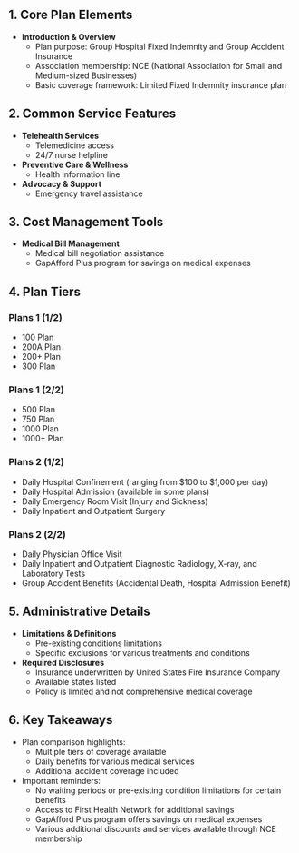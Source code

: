 ## 1. Core Plan Elements
- **Introduction & Overview**
  - Plan purpose: Group Hospital Fixed Indemnity and Group Accident Insurance
  - Association membership: NCE (National Association for Small and Medium-sized Businesses)
  - Basic coverage framework: Limited Fixed Indemnity insurance plan

## 2. Common Service Features
- **Telehealth Services**
  - Telemedicine access
  - 24/7 nurse helpline
- **Preventive Care & Wellness**
  - Health information line
- **Advocacy & Support**
  - Emergency travel assistance

## 3. Cost Management Tools
- **Medical Bill Management**
  - Medical bill negotiation assistance
  - GapAfford Plus program for savings on medical expenses

## 4. Plan Tiers

### Plans 1 (1/2)
- 100 Plan
- 200A Plan
- 200+ Plan
- 300 Plan

### Plans 1 (2/2)
- 500 Plan
- 750 Plan
- 1000 Plan
- 1000+ Plan

### Plans 2 (1/2)
- Daily Hospital Confinement (ranging from $100 to $1,000 per day)
- Daily Hospital Admission (available in some plans)
- Daily Emergency Room Visit (Injury and Sickness)
- Daily Inpatient and Outpatient Surgery

### Plans 2 (2/2)
- Daily Physician Office Visit
- Daily Inpatient and Outpatient Diagnostic Radiology, X-ray, and Laboratory Tests
- Group Accident Benefits (Accidental Death, Hospital Admission Benefit)

## 5. Administrative Details
- **Limitations & Definitions**
  - Pre-existing conditions limitations
  - Specific exclusions for various treatments and conditions
- **Required Disclosures**
  - Insurance underwritten by United States Fire Insurance Company
  - Available states listed
  - Policy is limited and not comprehensive medical coverage

## 6. Key Takeaways
- Plan comparison highlights:
  - Multiple tiers of coverage available
  - Daily benefits for various medical services
  - Additional accident coverage included
- Important reminders:
  - No waiting periods or pre-existing condition limitations for certain benefits
  - Access to First Health Network for additional savings
  - GapAfford Plus program offers savings on medical expenses
  - Various additional discounts and services available through NCE membership